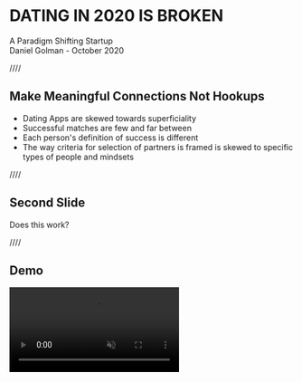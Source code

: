 DATING IN 2020 IS BROKEN
===============

A Paradigm Shifting Startup  
Daniel Golman - October 2020

////

Make Meaningful Connections Not Hookups
-----------

* Dating Apps are skewed towards superficiality
* Successful matches are few and far between
* Each person's definition of success is different
* The way criteria for selection of partners is framed is skewed to specific types of people and mindsets

////

Second Slide
------------

Does this work?

////

Demo
------------

<div id="videoplayer"><video controls muted autoplay src="assets/dating_concept_v1.mov" frameborder="0" allowfullscreen></video></div>
